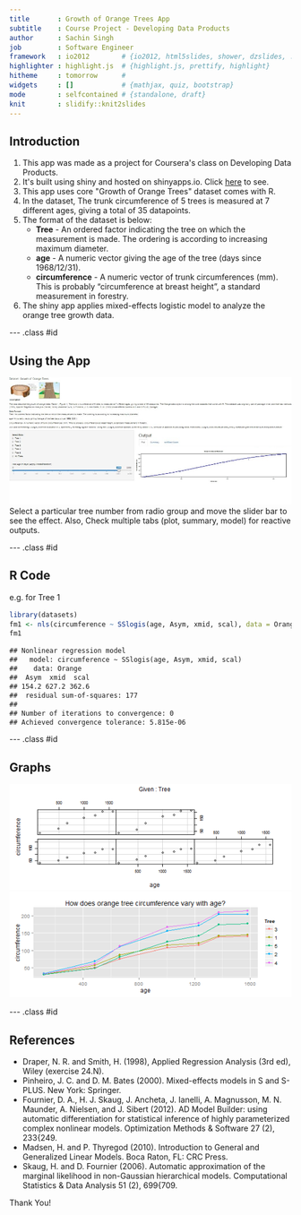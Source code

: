 ```yaml
---
title       : Growth of Orange Trees App
subtitle    : Course Project - Developing Data Products
author      : Sachin Singh
job         : Software Engineer
framework   : io2012        # {io2012, html5slides, shower, dzslides, ...}
highlighter : highlight.js  # {highlight.js, prettify, highlight}
hitheme     : tomorrow      # 
widgets     : []            # {mathjax, quiz, bootstrap}
mode        : selfcontained # {standalone, draft}
knit        : slidify::knit2slides
---
```


## Introduction

1. This app was made as a project for Coursera's class on Developing Data Products.
2. It's built using shiny and hosted on shinyapps.io. Click [here][1] to see.
3. This app uses core "Growth of Orange Trees" dataset comes with R.
4. In the dataset, The trunk circumference of 5 trees is measured at 7 different ages, giving a total of 35 datapoints.
5. The format of the dataset is below:
   *  **Tree** - An ordered factor indicating the tree on which the measurement is made. The ordering is according to increasing maximum diameter.
   *  **age** - A numeric vector giving the age of the tree (days since 1968/12/31).
   * **circumference** - A numeric vector of trunk circumferences (mm). This is probably “circumference at breast height”, a standard measurement in forestry.
6. The shiny app applies mixed-effects logistic model to analyze the orange tree growth data.

[1]: https://sachinsingh01.shinyapps.io/prog_ddp_shiny "Shiny App"

--- .class #id

## Using the App

!["app""](ShinyApp.jpg)
Select a particular tree number from radio group and move the slider bar to see the effect. Also, Check multiple tabs (plot, summary, model) for reactive outputs.

--- .class #id

## R Code
e.g. for Tree 1

```r
library(datasets)
fm1 <- nls(circumference ~ SSlogis(age, Asym, xmid, scal), data = Orange, subset = Tree == 1)
fm1
```

```
## Nonlinear regression model
##   model: circumference ~ SSlogis(age, Asym, xmid, scal)
##    data: Orange
##  Asym  xmid  scal 
## 154.2 627.2 362.6 
##  residual sum-of-squares: 177
## 
## Number of iterations to convergence: 0 
## Achieved convergence tolerance: 5.815e-06
```

--- .class #id 

## Graphs
![plot of chunk unnamed-chunk-2](assets/fig/unnamed-chunk-2-1.png) ![plot of chunk unnamed-chunk-2](assets/fig/unnamed-chunk-2-2.png) 

--- .class #id 

## References
* Draper, N. R. and Smith, H. (1998), Applied Regression Analysis (3rd ed), Wiley (exercise 24.N).
* Pinheiro, J. C. and D. M. Bates (2000). Mixed-effects models in S and S-PLUS. New York: Springer.
* Fournier, D. A., H. J. Skaug, J. Ancheta, J. Ianelli, A. Magnusson, M. N. Maunder, A. Nielsen, and J. Sibert (2012). AD Model Builder: using automatic differentiation for statistical inference of highly parameterized complex nonlinear models. Optimization Methods & Software 27 (2), 233{249.
* Madsen, H. and P. Thyregod (2010). Introduction to General and Generalized Linear Models. Boca Raton, FL: CRC Press.
* Skaug, H. and D. Fournier (2006). Automatic approximation of the marginal likelihood in non-Gaussian hierarchical models. Computational Statistics & Data Analysis 51 (2), 699{709.

Thank You!
